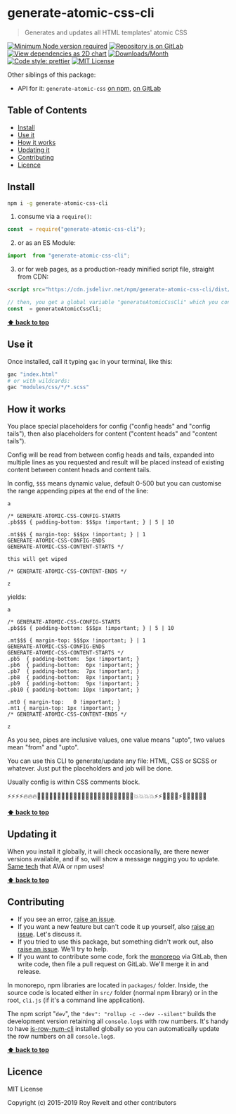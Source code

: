 # generate-atomic-css-cli

> Generates and updates all HTML templates' atomic CSS

[![Minimum Node version required][node-img]][node-url]
[![Repository is on GitLab][gitlab-img]][gitlab-url]
[![View dependencies as 2D chart][deps2d-img]][deps2d-url]
[![Downloads/Month][downloads-img]][downloads-url]
[![Code style: prettier][prettier-img]][prettier-url]
[![MIT License][license-img]][license-url]

Other siblings of this package:

- API for it: `generate-atomic-css` [on npm](https://www.npmjs.com/package/generate-atomic-css), [on GitLab](https://gitlab.com/codsen/codsen/tree/master/packages/generate-atomic-css)

## Table of Contents

- [Install](#install)
- [Use it](#use-it)
- [How it works](#how-it-works)
- [Updating it](#updating-it)
- [Contributing](#contributing)
- [Licence](#licence)

## Install

```bash
npm i -g generate-atomic-css-cli
```

1. consume via a `require()`:

```js
const  = require("generate-atomic-css-cli");
```

2. or as an ES Module:

```js
import  from "generate-atomic-css-cli";
```

3. or for web pages, as a production-ready minified script file, straight from CDN:

```html
<script src="https://cdn.jsdelivr.net/npm/generate-atomic-css-cli/dist/generate-atomic-css-cli.umd.js"></script>
```

```js
// then, you get a global variable "generateAtomicCssCli" which you consume like this:
const  = generateAtomicCssCli;
```

**[⬆ back to top](#)**

## Use it

Once installed, call it typing `gac` in your terminal, like this:

```bash
gac "index.html"
# or with wildcards:
gac "modules/css/*/*.scss"
```

## How it works

You place special placeholders for config ("config heads" and "config tails"), then also placeholders for content ("content heads" and "content tails").

Config will be read from between config heads and tails, expanded into multiple lines as you requested and result will be placed instead of existing content between content heads and content tails.

In config, `$$$` means dynamic value, default 0-500 but you can customise the range appending pipes at the end of the line:

```
a

/* GENERATE-ATOMIC-CSS-CONFIG-STARTS
.pb$$$ { padding-bottom: $$$px !important; } | 5 | 10

.mt$$$ { margin-top: $$$px !important; } | 1
GENERATE-ATOMIC-CSS-CONFIG-ENDS
GENERATE-ATOMIC-CSS-CONTENT-STARTS */

this will get wiped

/* GENERATE-ATOMIC-CSS-CONTENT-ENDS */

z
```

yields:

```
a

/* GENERATE-ATOMIC-CSS-CONFIG-STARTS
.pb$$$ { padding-bottom: $$$px !important; } | 5 | 10

.mt$$$ { margin-top: $$$px !important; } | 1
GENERATE-ATOMIC-CSS-CONFIG-ENDS
GENERATE-ATOMIC-CSS-CONTENT-STARTS */
.pb5  { padding-bottom:  5px !important; }
.pb6  { padding-bottom:  6px !important; }
.pb7  { padding-bottom:  7px !important; }
.pb8  { padding-bottom:  8px !important; }
.pb9  { padding-bottom:  9px !important; }
.pb10 { padding-bottom: 10px !important; }

.mt0 { margin-top:   0 !important; }
.mt1 { margin-top: 1px !important; }
/* GENERATE-ATOMIC-CSS-CONTENT-ENDS */

z
```

As you see, pipes are inclusive values, one value means "upto", two values mean "from" and "upto".

You can use this CLI to generate/update any file: HTML, CSS or SCSS or whatever. Just put the placeholders and job will be done.

Usually config is within CSS comments block.

⚡️⚡️⚡️⚡️🔥🔥🔥🍻🍻🍻🍻🤩🤩💪🏼💪🏼💪🏼💪🏼💪🏼👊🏼👊🏼👊🏼👊🏼💥💥💥💥⚡️⚡️🌟🌟🌟🌟⚡️🍺🍺💪🏼💪🏼

**[⬆ back to top](#)**

## Updating it

When you install it globally, it will check occasionally, are there newer versions available, and if so, will show a message nagging you to update. [Same tech](https://www.npmjs.com/package/update-notifier) that AVA or npm uses!

**[⬆ back to top](#)**

## Contributing

- If you see an error, [raise an issue](<https://gitlab.com/codsen/codsen/issues/new?issue[title]=generate-atomic-css-cli%20package%20-%20put%20title%20here&issue[description]=**Which%20package%20is%20this%20issue%20for**%3A%20%0Agenerate-atomic-css-cli%0A%0A**Describe%20the%20issue%20(if%20necessary)**%3A%20%0A%0A%0A%2Fassign%20%40revelt>).
- If you want a new feature but can't code it up yourself, also [raise an issue](<https://gitlab.com/codsen/codsen/issues/new?issue[title]=generate-atomic-css-cli%20package%20-%20put%20title%20here&issue[description]=**Which%20package%20is%20this%20issue%20for**%3A%20%0Agenerate-atomic-css-cli%0A%0A**Describe%20the%20issue%20(if%20necessary)**%3A%20%0A%0A%0A%2Fassign%20%40revelt>). Let's discuss it.
- If you tried to use this package, but something didn't work out, also [raise an issue](<https://gitlab.com/codsen/codsen/issues/new?issue[title]=generate-atomic-css-cli%20package%20-%20put%20title%20here&issue[description]=**Which%20package%20is%20this%20issue%20for**%3A%20%0Agenerate-atomic-css-cli%0A%0A**Describe%20the%20issue%20(if%20necessary)**%3A%20%0A%0A%0A%2Fassign%20%40revelt>). We'll try to help.
- If you want to contribute some code, fork the [monorepo](https://gitlab.com/codsen/codsen/) via GitLab, then write code, then file a pull request on GitLab. We'll merge it in and release.

In monorepo, npm libraries are located in `packages/` folder. Inside, the source code is located either in `src/` folder (normal npm library) or in the root, `cli.js` (if it's a command line application).

The npm script "`dev`", the `"dev": "rollup -c --dev --silent"` builds the development version retaining all `console.log`s with row numbers. It's handy to have [js-row-num-cli](https://www.npmjs.com/package/js-row-num-cli) installed globally so you can automatically update the row numbers on all `console.log`s.

**[⬆ back to top](#)**

## Licence

MIT License

Copyright (c) 2015-2019 Roy Revelt and other contributors

[node-img]: https://img.shields.io/node/v/generate-atomic-css-cli.svg?style=flat-square&label=works%20on%20node
[node-url]: https://www.npmjs.com/package/generate-atomic-css-cli
[gitlab-img]: https://img.shields.io/badge/repo-on%20GitLab-brightgreen.svg?style=flat-square
[gitlab-url]: https://gitlab.com/codsen/codsen/tree/master/packages/generate-atomic-css-cli
[deps2d-img]: https://img.shields.io/badge/deps%20in%202D-see_here-08f0fd.svg?style=flat-square
[deps2d-url]: http://npm.anvaka.com/#/view/2d/generate-atomic-css-cli
[downloads-img]: https://img.shields.io/npm/dm/generate-atomic-css-cli.svg?style=flat-square
[downloads-url]: https://npmcharts.com/compare/generate-atomic-css-cli
[prettier-img]: https://img.shields.io/badge/code_style-prettier-ff69b4.svg?style=flat-square
[prettier-url]: https://prettier.io
[license-img]: https://img.shields.io/badge/licence-MIT-51c838.svg?style=flat-square
[license-url]: https://gitlab.com/codsen/codsen/blob/master/LICENSE
